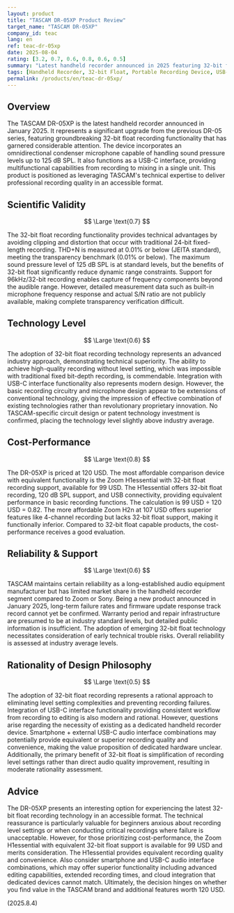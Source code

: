 ```yaml
---
layout: product
title: "TASCAM DR-05XP Product Review"
target_name: "TASCAM DR-05XP"
company_id: teac
lang: en
ref: teac-dr-05xp
date: 2025-08-04
rating: [3.2, 0.7, 0.6, 0.8, 0.6, 0.5]
summary: "Latest handheld recorder announced in 2025 featuring 32-bit float recording functionality. Achieves significant performance improvements over previous models"
tags: [Handheld Recorder, 32-bit Float, Portable Recording Device, USB-C Interface, TASCAM]
permalink: /products/en/teac-dr-05xp/
---
```


## Overview

The TASCAM DR-05XP is the latest handheld recorder announced in January 2025. It represents a significant upgrade from the previous DR-05 series, featuring groundbreaking 32-bit float recording functionality that has garnered considerable attention. The device incorporates an omnidirectional condenser microphone capable of handling sound pressure levels up to 125 dB SPL. It also functions as a USB-C interface, providing multifunctional capabilities from recording to mixing in a single unit. This product is positioned as leveraging TASCAM's technical expertise to deliver professional recording quality in an accessible format.

## Scientific Validity

$$ \Large \text{0.7} $$

The 32-bit float recording functionality provides technical advantages by avoiding clipping and distortion that occur with traditional 24-bit fixed-length recording. THD+N is measured at 0.01% or below (JEITA standard), meeting the transparency benchmark (0.01% or below). The maximum sound pressure level of 125 dB SPL is at standard levels, but the benefits of 32-bit float significantly reduce dynamic range constraints. Support for 96kHz/32-bit recording enables capture of frequency components beyond the audible range. However, detailed measurement data such as built-in microphone frequency response and actual S/N ratio are not publicly available, making complete transparency verification difficult.

## Technology Level

$$ \Large \text{0.6} $$

The adoption of 32-bit float recording technology represents an advanced industry approach, demonstrating technical superiority. The ability to achieve high-quality recording without level setting, which was impossible with traditional fixed bit-depth recording, is commendable. Integration with USB-C interface functionality also represents modern design. However, the basic recording circuitry and microphone design appear to be extensions of conventional technology, giving the impression of effective combination of existing technologies rather than revolutionary proprietary innovation. No TASCAM-specific circuit design or patent technology investment is confirmed, placing the technology level slightly above industry average.

## Cost-Performance

$$ \Large \text{0.8} $$

The DR-05XP is priced at 120 USD. The most affordable comparison device with equivalent functionality is the Zoom H1essential with 32-bit float recording support, available for 99 USD. The H1essential offers 32-bit float recording, 120 dB SPL support, and USB connectivity, providing equivalent performance in basic recording functions. The calculation is 99 USD ÷ 120 USD = 0.82. The more affordable Zoom H2n at 107 USD offers superior features like 4-channel recording but lacks 32-bit float support, making it functionally inferior. Compared to 32-bit float capable products, the cost-performance receives a good evaluation.

## Reliability & Support

$$ \Large \text{0.6} $$

TASCAM maintains certain reliability as a long-established audio equipment manufacturer but has limited market share in the handheld recorder segment compared to Zoom or Sony. Being a new product announced in January 2025, long-term failure rates and firmware update response track record cannot yet be confirmed. Warranty period and repair infrastructure are presumed to be at industry standard levels, but detailed public information is insufficient. The adoption of emerging 32-bit float technology necessitates consideration of early technical trouble risks. Overall reliability is assessed at industry average levels.

## Rationality of Design Philosophy

$$ \Large \text{0.5} $$

The adoption of 32-bit float recording represents a rational approach to eliminating level setting complexities and preventing recording failures. Integration of USB-C interface functionality providing consistent workflow from recording to editing is also modern and rational. However, questions arise regarding the necessity of existing as a dedicated handheld recorder device. Smartphone + external USB-C audio interface combinations may potentially provide equivalent or superior recording quality and convenience, making the value proposition of dedicated hardware unclear. Additionally, the primary benefit of 32-bit float is simplification of recording level settings rather than direct audio quality improvement, resulting in moderate rationality assessment.

## Advice

The DR-05XP presents an interesting option for experiencing the latest 32-bit float recording technology in an accessible format. The technical reassurance is particularly valuable for beginners anxious about recording level settings or when conducting critical recordings where failure is unacceptable. However, for those prioritizing cost-performance, the Zoom H1essential with equivalent 32-bit float support is available for 99 USD and merits consideration. The H1essential provides equivalent recording quality and convenience. Also consider smartphone and USB-C audio interface combinations, which may offer superior functionality including advanced editing capabilities, extended recording times, and cloud integration that dedicated devices cannot match. Ultimately, the decision hinges on whether you find value in the TASCAM brand and additional features worth 120 USD.

(2025.8.4)
